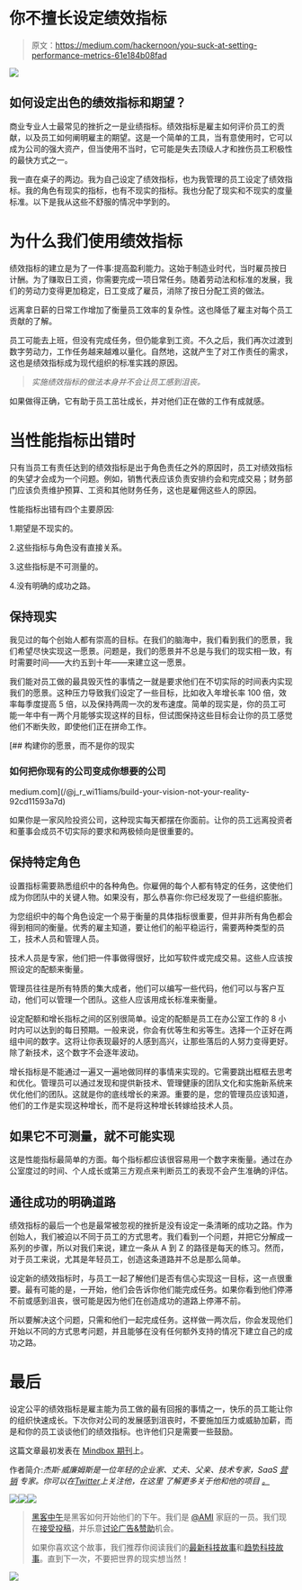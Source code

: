 # 你不擅长设定绩效指标

> 原文：<https://medium.com/hackernoon/you-suck-at-setting-performance-metrics-61e184b08fad>

![](img/587a98231316e0e7085357a9d24dcd79.png)

## 如何设定出色的绩效指标和期望？

商业专业人士最常见的挫折之一是业绩指标。绩效指标是雇主如何评价员工的贡献，以及员工如何阐明雇主的期望。这是一个简单的工具，当有意使用时，它可以成为公司的强大资产，但当使用不当时，它可能是失去顶级人才和挫伤员工积极性的最快方式之一。

我一直在桌子的两边。我为自己设定了绩效指标，也为我管理的员工设定了绩效指标。我的角色有现实的指标，也有不现实的指标。我也分配了现实和不现实的度量标准。以下是我从这些不舒服的情况中学到的。

# 为什么我们使用绩效指标

绩效指标的建立是为了一件事:提高盈利能力。这始于制造业时代，当时雇员按日计酬。为了赚取日工资，你需要完成一项日常任务。随着劳动法和标准的发展，我们的劳动力变得更加稳定，日工变成了雇员，消除了按日分配工资的做法。

远离拿日薪的日常工作增加了衡量员工效率的复杂性。这也降低了雇主对每个员工贡献的了解。

员工可能去上班，但没有完成任务，但仍能拿到工资。不久之后，我们再次过渡到数字劳动力，工作任务越来越难以量化。自然地，这就产生了对工作责任的需求，这也是绩效指标成为现代组织的标准实践的原因。

> *实施绩效指标的做法本身并不会让员工感到沮丧。*

如果做得正确，它有助于员工茁壮成长，并对他们正在做的工作有成就感。

# 当性能指标出错时

只有当员工有责任达到的绩效指标是出于角色责任之外的原因时，员工对绩效指标的失望才会成为一个问题。例如，销售代表应该负责安排约会和完成交易；财务部门应该负责维护预算、工资和其他财务任务，这也是雇佣这些人的原因。

性能指标出错有四个主要原因:

1.期望是不现实的。

2.这些指标与角色没有直接关系。

3.这些指标是不可测量的。

4.没有明确的成功之路。

## 保持现实

我见过的每个创始人都有崇高的目标。在我们的脑海中，我们看到我们的愿景，我们希望尽快实现这一愿景。问题是，我们的愿景并不总是与我们的现实相一致，有时需要时间——大约五到十年——来建立这一愿景。

我们能对员工做的最具毁灭性的事情之一就是要求他们在不切实际的时间表内实现我们的愿景。这种压力导致我们设定了一些目标，比如收入年增长率 100 倍，效率每季度提高 5 倍，以及保持两周一次的发布速度。简单的现实是，你的员工可能一年中有一两个月能够实现这样的目标，但试图保持这些目标会让你的员工感觉他们不断失败，即使他们正在拼命工作。

[](/@j_r_wi11iams/build-your-vision-not-your-reality-92cd11593a7d) [## 构建你的愿景，而不是你的现实

### 如何把你现有的公司变成你想要的公司

medium.com](/@j_r_wi11iams/build-your-vision-not-your-reality-92cd11593a7d) 

如果你是一家风险投资公司，这种现实每天都摆在你面前。让你的员工远离投资者和董事会成员不切实际的要求和两极倾向是很重要的。

## 保持特定角色

设置指标需要熟悉组织中的各种角色。你雇佣的每个人都有特定的任务，这使他们成为你团队中的关键人物。如果没有，那么恭喜你:你已经发现了一些组织膨胀。

为您组织中的每个角色设定一个易于衡量的具体指标很重要，但并非所有角色都会得到相同的衡量。优秀的雇主知道，要让他们的船平稳运行，需要两种类型的员工，技术人员和管理人员。

技术人员是专家，他们把一件事做得很好，比如写软件或完成交易。这些人应该按照设定的配额来衡量。

管理员往往是所有特质的集大成者，他们可以编写一些代码，他们可以与客户互动，他们可以管理一个团队。这些人应该用成长标准来衡量。

设定配额和增长指标之间的区别很简单。设定的配额是员工在办公室工作的 8 小时内可以达到的每日预期。一般来说，你会有优等生和劣等生。选择一个正好在两组中间的数字。这将让你表现最好的人感到高兴，让那些落后的人努力变得更好。除了新技术，这个数字不会逐年波动。

增长指标是不能通过一遍又一遍地做同样的事情来实现的。它需要跳出框框去思考和优化。管理员可以通过发现和提供新技术、管理健康的团队文化和实施新系统来优化他们的团队。这就是你的底线增长的来源。重要的是，您的管理员应该知道，他们的工作是实现这种增长，而不是将这种增长转嫁给技术人员。

## 如果它不可测量，就不可能实现

这是性能指标最简单的方面。每个指标都应该很容易用一个数字来衡量。通过在办公室度过的时间、个人成长或第三方观点来判断员工的表现不会产生准确的评估。

## 通往成功的明确道路

绩效指标的最后一个也是最常被忽视的挫折是没有设定一条清晰的成功之路。作为创始人，我们被迫以不同于员工的方式思考。我们看到一个问题，并把它分解成一系列的步骤，所以对我们来说，建立一条从 A 到 Z 的路径是每天的练习。然而，对于员工来说，尤其是年轻员工，创造这条道路并不总是那么简单。

设定新的绩效指标时，与员工一起了解他们是否有信心实现这一目标，这一点很重要。最有可能的是，一开始，他们会告诉你他们能完成任务。如果你看到他们停滞不前或感到沮丧，很可能是因为他们在创造成功的道路上停滞不前。

所以要解决这个问题，只需和他们一起完成任务。这样做一两次后，你会发现他们开始以不同的方式思考问题，并且能够在没有任何额外支持的情况下建立自己的成功之路。

# 最后

设定公平的绩效指标是雇主能为员工做的最有回报的事情之一，快乐的员工能让你的组织快速成长。下次你对公司的发展感到沮丧时，不要施加压力或威胁加薪，而是和你的员工谈谈他们的绩效指标。也许他们只是需要一些鼓励。

这篇文章最初发表在 [Mindbox 期刊](http://mindboxstudios.com)上。

作者简介:*杰斯·威廉姆斯是一位年轻的企业家、丈夫、父亲、技术专家，SaaS* [*营销*](https://hackernoon.com/tagged/marketing) *专家。你可以在*[*Twitter*](http://twitter.com/j_r_wi11iams)*上关注他，在这里* *了解更多关于他和他的项目* [*。*](http://jesse-williams.com/about)

[![](img/50ef4044ecd4e250b5d50f368b775d38.png)](http://bit.ly/HackernoonFB)[![](img/979d9a46439d5aebbdcdca574e21dc81.png)](https://goo.gl/k7XYbx)[![](img/2930ba6bd2c12218fdbbf7e02c8746ff.png)](https://goo.gl/4ofytp)

> [黑客中午](http://bit.ly/Hackernoon)是黑客如何开始他们的下午。我们是 [@AMI](http://bit.ly/atAMIatAMI) 家庭的一员。我们现在[接受投稿](http://bit.ly/hackernoonsubmission)，并乐意[讨论广告&赞助](mailto:partners@amipublications.com)机会。
> 
> 如果你喜欢这个故事，我们推荐你阅读我们的[最新科技故事](http://bit.ly/hackernoonlatestt)和[趋势科技故事](https://hackernoon.com/trending)。直到下一次，不要把世界的现实想当然！

![](img/be0ca55ba73a573dce11effb2ee80d56.png)